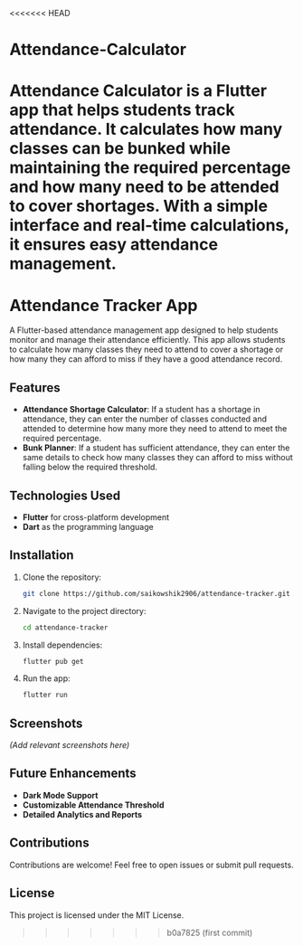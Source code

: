 <<<<<<< HEAD
# Attendance-Calculator
Attendance Calculator is a Flutter app that helps students track attendance. It calculates how many classes can be bunked while maintaining the required percentage and how many need to be attended to cover shortages. With a simple interface and real-time calculations, it ensures easy attendance management.
=======
# Attendance Tracker App

A Flutter-based attendance management app designed to help students monitor and manage their attendance efficiently. This app allows students to calculate how many classes they need to attend to cover a shortage or how many they can afford to miss if they have a good attendance record.

## Features
- **Attendance Shortage Calculator**: If a student has a shortage in attendance, they can enter the number of classes conducted and attended to determine how many more they need to attend to meet the required percentage.
- **Bunk Planner**: If a student has sufficient attendance, they can enter the same details to check how many classes they can afford to miss without falling below the required threshold.

## Technologies Used
- **Flutter** for cross-platform development
- **Dart** as the programming language

## Installation
1. Clone the repository:
   ```sh
   git clone https://github.com/saikowshik2906/attendance-tracker.git
   ```
2. Navigate to the project directory:
   ```sh
   cd attendance-tracker
   ```
3. Install dependencies:
   ```sh
   flutter pub get
   ```
4. Run the app:
   ```sh
   flutter run
   ```

## Screenshots
*(Add relevant screenshots here)*

## Future Enhancements
- **Dark Mode Support**
- **Customizable Attendance Threshold**
- **Detailed Analytics and Reports**

## Contributions
Contributions are welcome! Feel free to open issues or submit pull requests.

## License
This project is licensed under the MIT License.
>>>>>>> b0a7825 (first commit)

